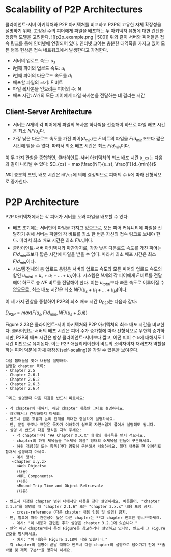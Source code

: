 # Scalability of P2P Architectures

클라이언트-서버 아키텍처와 P2P 아키텍처를 비교하고 P2P의 고유한 자체 확장성을 설명하기 위해, 고정된 수의 피어에게 파일을 배포하는 두 아키텍처 유형에 대한 간단한 정량적 모델을 고려한다. 
![[p2p_example.png | 500]]
위와 같이 서버와 피어들은 접속 링크를 통해 인터넷에 연결되어 있다. 인터넷 코어는 충분한 대역폭을 가지고 있어 모든 병목 현상은 접속 네트워크에서 발생한다고 가정한다.
- 서버의 업로드 속도: $u_s$
- i번째 피어의 업로드 속도: $u_i$
- i번째 피어의 다운로드 속도를 $d_i$
- 배포할 파일의 크기: $F$ 비트
- 파일 복사본을 얻으려는 피어의 수: $N$
- 배포 시간: $N$개의 모든 피어에게 파일 복사본을 전달하는 데 걸리는 시간

## Client-Server Architecture
- 서버는 $N$개의 각 피어에게 파일의 복사본 하나씩을 전송해야 하므로 파일 배포 시간은 최소 $NF/u_s$다.
- 가장 낮은 다운로드 속도를 가진 피어($d_{min}$)는 $F$ 비트의 파일을 $F/d_{min}$초보다 짧은 시간에 받을 수 없다. 따라서 최소 배포 시간은 최소 $F/d_{min}$이다.

이 두 가지 관찰을 종합하면, 클라이언트-서버 아키텍처의 최소 배포 시간 `D_cs`는 다음과 같이 나타낼 수 있다:
$D_{cs} = max(\frac{NF}{u_s}, \frac{F}{d_{min}})$

$N$이 충분히 크면, 배포 시간은 `NF/us`에 의해 결정되므로 피어의 수 `N`에 따라 선형적으로 증가한다.
# P2P Architecture
P2P 아키텍처에서는 각 피어가 서버를 도와 파일을 배포할 수 있다.
- 배포 초기에는 서버만이 파일을 가지고 있으므로, 모든 피어 커뮤니티에 파일을 전달하기 위해 서버는 파일의 각 비트를 최소 한 번은 자신의 접속 링크로 보내야 한다. 따라서 최소 배포 시간은 최소 $F/u_s$이다.
- 클라이언트-서버 아키텍처와 마찬가지로, 가장 낮은 다운로드 속도를 가진 피어는 $F/d_{min}$초보다 짧은 시간에 파일을 받을 수 없다. 따라서 최소 배포 시간은 최소 $F/d_{min}$이다.
- 시스템 전체의 총 업로드 용량은 서버의 업로드 속도와 모든 피어의 업로드 속도의 합인 $u_{total} = u_s + u_1 + ... + u_N$이다. 시스템은 $N$개의 각 피어에게 $F$ 비트를 전달해야 하므로 총 $NF$ 비트를 전달해야 한다. 이는 $u_{total}$보다 빠른 속도로 이루어질 수 없으므로, 최소 배포 시간은 최소 $NF/(u_s + u_1 + ... + u_N)$이다.
    

이 세 가지 관찰을 종합하여 P2P의 최소 배포 시간 $D_{P2P}$는 다음과 같다:

$D_{P2P} = max(F/u_s, F/d_{min}, NF/(u_s + Σui))$

Figure 2.23은 클라이언트-서버 아키텍처와 P2P 아키텍처의 최소 배포 시간을 비교한다. 클라이언트-서버의 배포 시간은 피어 수가 증가함에 따라 선형적으로 무한히 증가하지만, P2P의 배포 시간은 항상 클라이언트-서버보다 짧고, 어떤 피어 수 `N`에 대해서도 1시간 미만으로 유지된다. 이는 P2P 애플리케이션이 비트의 소비자이자 재배포자 역할을 하는 피어 덕분에 자체 확장성(self-scaling)을 가질 수 있음을 보여준다.




```
다음 챕터들을 찾아 내용을 설명해라.
설명할 chapter 목록:
- Chapter 2.5
- Chapter 2.6.1
- Chapter 2.6.2
- Chapter 2.6.3
- Chapter 2.6.4

그리고 설명할때 다음 지침을 반드시 따르세요:

- 각 chapter에 대해서, 해당 chapter 내용만 그대로 설명하세요.
- 요약하거나 간략화하지 마세요.  
- 반드시 원문 흐름과 논리 전개를 최대한 충실하게 설명하세요.  
- 단, 문장 구조나 표현은 독자가 이해하기 쉽도록 자연스럽게 풀어서 설명해도 됩니다.
- 설명 시 반드시 다음 형식을 지켜 주세요:
   - 각 chapter마다 "## Chapter X.X.X" 형태의 대제목을 먼저 적으세요.
   - chapter의 하위 제목들을 "소제목 이름" 형태의 소제목을 만들어 구분하세요.
   - 하위 개념(절 또는 항목)마다 명확히 구분해서 서술하세요. 절대 내용을 한 덩어리로 합쳐서 설명하지 마세요.
   - 예시 형식:
   <Chapter x.y.z>
     <Web Objects>
     (내용)  
     <URL Components>  
     (내용)  
     <Round-Trip Time and Object Retrieval>
     (내용)

- 반드시 지정된 chapter 범위 내에서만 내용을 찾아 설명하세요. 예를들어, "chapter 2.1.5"를 설명할 때 "chapter 2.1.6" 또는 "chapter 3.x.x" 내용 포함 금지. 
   - cross-reference (다른 chapter 내용 인용 및 설명) 금지.  
- 단, 필요에 따라 관련성이 높은 다른 chapter는 **그 chapter 번호만 명시**하세요.
   - 예시: "이 내용과 관련된 추가 설명은 chapter 3.2.1에 있습니다."
- 만약 해당 chapter에서 특정 Figure를 참고하거나 설명하고 있다면, 반드시 그 Figure 번호를 명시하세요.  
   - 예시: "이 내용은 Figure 1.18에 나와 있습니다."
- 각 chapter의 설명이 끝날 때마다 반드시 다음 chapter의 설명으로 넘어가기 전에 **줄바꿈 및 제목 구분**을 명확히 하세요.
```